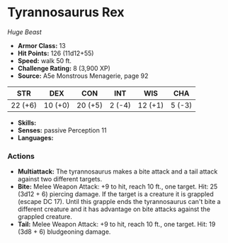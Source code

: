 # Tyrannosaurus Rex

*Huge* *Beast*

- **Armor Class:** 13
- **Hit Points:** 126 (11d12+55)
- **Speed:** walk 50 ft.
- **Challenge Rating:** 8 (3,900 XP)
- **Source:** A5e Monstrous Menagerie, page 92

| STR | DEX | CON | INT | WIS | CHA |
| --- | --- | --- | --- | --- | --- |
| 22 (+6) | 10 (+0) | 20 (+5) | 2 (-4) | 12 (+1) | 5 (-3) |

- **Skills:** 
- **Senses:** passive Perception 11
- **Languages:** 

### Actions

- **Multiattack:** The tyrannosaurus makes a bite attack and a tail attack against two different targets.
- **Bite:** Melee Weapon Attack: +9 to hit, reach 10 ft., one target. Hit: 25 (3d12 + 6) piercing damage. If the target is a creature  it is grappled (escape DC 17). Until this grapple ends  the tyrannosaurus can't bite a different creature and it has advantage on bite attacks against the grappled creature.
- **Tail:** Melee Weapon Attack: +9 to hit, reach 10 ft., one target. Hit: 19 (3d8 + 6) bludgeoning damage.


